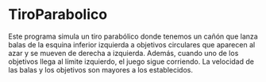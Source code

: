 # TiroParabolico
Este programa simula un tiro parabólico donde tenemos un cañón que lanza balas de la esquina inferior izquierda a objetivos circulares que aparecen al azar y se mueven de derecha a izquierda. Además, cuando uno de los objetivos llega al límite izquierdo, el juego sigue corriendo. La velocidad de las balas y los objetivos son mayores a los establecidos.
